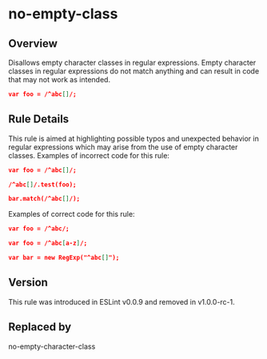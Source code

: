 
# no-empty-class
## Overview

Disallows empty character classes in regular expressions.
Empty character classes in regular expressions do not match anything and can result in code that may not work as intended.

```json
var foo = /^abc[]/;
```
## Rule Details
This rule is aimed at highlighting possible typos and unexpected behavior in regular expressions which may arise from the use of empty character classes.
Examples of incorrect code for this rule:

```json
var foo = /^abc[]/;

/^abc[]/.test(foo);

bar.match(/^abc[]/);
```
Examples of correct code for this rule:

```json
var foo = /^abc/;

var foo = /^abc[a-z]/;

var bar = new RegExp("^abc[]");
```

## Version
This rule was introduced in ESLint v0.0.9
                 and removed in v1.0.0-rc-1.

## Replaced by
no-empty-character-class